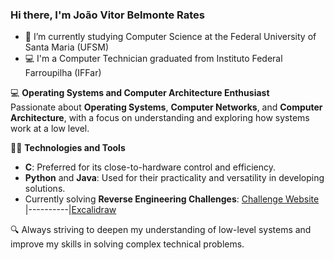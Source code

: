 ### Hi there, I'm João Vitor Belmonte Rates

- 🌱 I’m currently studying Computer Science at the Federal University of Santa Maria (UFSM)
- 💻 I'm a Computer Technician graduated from Instituto Federal Farroupilha (IFFar)

💻 **Operating Systems and Computer Architecture Enthusiast**  
Passionate about **Operating Systems**, **Computer Networks**, and **Computer Architecture**, with a focus on understanding and exploring how systems work at a low level.  

👨‍💻 **Technologies and Tools**  
- **C**: Preferred for its close-to-hardware control and efficiency.  
- **Python** and **Java**: Used for their practicality and versatility in developing solutions.
- 
  Currently solving **Reverse Engineering Challenges**: [Challenge Website](https://challenges.re/) |----------|[Excalidraw](https://excalidraw.com/#json=VYMemsPC3gzV-oMZPdM_s,IgevbK3-dnv1oU6XG9msoQ)

🔍 Always striving to deepen my understanding of low-level systems and improve my skills in solving complex technical problems.  


<!--
**Jvbrates/Jvbrates** is a ✨ _special_ ✨ repository because its `README.md` (this file) appears on your GitHub profile.

Here are some ideas to get you started:

- 🔭 I’m currently working on ...

- 👯 I’m looking to collaborate on ...
- 🤔 I’m looking for help with ...
- 💬 Ask me about ...
- 📫 How to reach me: ...
- 😄 Pronouns: ...
- ⚡ Fun fact: ...
-->

